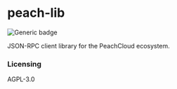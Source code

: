 # peach-lib

![Generic badge](https://img.shields.io/badge/version-0.1.2-<COLOR>.svg)

JSON-RPC client library for the PeachCloud ecosystem.

### Licensing

AGPL-3.0
